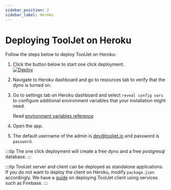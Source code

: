 ```yaml
---
sidebar_position: 2
sidebar_label: Heroku
---
```


# Deploying ToolJet on Heroku

Follow the steps below to deploy ToolJet on Heroku:

1. Click the button below to start one click deployment.  
[![Deploy](https://www.herokucdn.com/deploy/button.svg)](https://heroku.com/deploy?template=https://github.com/tooljet/tooljet/tree/main)

2. Navigate to Heroku dashboard and go to resources tab to verify that the dyno is turned on.
3. Go to settings tab on Heroku dashboard and select `reveal config vars` to configure additional environment variables that your installation might need.   

    Read [environment variables reference](/docs/deployment/env-vars)
4. Open the app.
5. The default username of the admin is dev@tooljet.io and password is `password`.

:::tip
The one click deployment will create a free dyno and a free postgresql database.
:::

:::tip
ToolJet server and client can be deployed as standalone applications. If you do not want to deploy the client on Heroku, modify `package.json` accordingly. We have a [guide](http://localhost:3001/docs/deployment/client) on deploying ToolJet client using services such as Firebase.
:::
